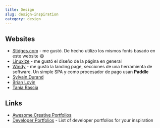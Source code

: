 ```yaml
---
title: Design
slug: design-inspiration
category: design
---
```


## Websites
- [Stidges.com][1] - me gustó. De hecho utilizo los mismos fonts basado en este website :smile:
- [Linuxize][2] - me gustó el diseño de la página en general
- [Windy][3] - me gustó la landing page, secciones de una herramienta de software. Un simple SPA y como procesador de pago usan **Paddle**
- [Sylvain Durand][4]
- [Brian Lovin][5]
- [Tania Rascia][6]


## Links
- [Awesome Creative Portfolios][7]
- [Developer Portfolios][8] - List of developer portfolios for your inspiration

[1]:	https://stidges.com/
[2]:	https://linuxize.com/post/how-to-install-php-8-on-ubuntu-20-04/
[3]:	https://usewindy.com/ "Windy"
[4]:	https://sylvaindurand.org/
[5]:	https://brianlovin.com
[6]:	https://www.taniarascia.com
[7]:	https://github.com/iRaul/creative-portfolios
[8]:	https://github.com/emmabostian/developer-portfolios